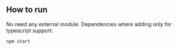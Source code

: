 ## How to run
No need any external module. Dependencies where adding only for typescript support.
```
npm start
```